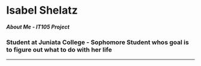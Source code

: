 # Isabel Shelatz  
***About Me - IT105 Project***
### Student at Juniata College - Sophomore Student whos goal is to figure out what to do with her life 

---
